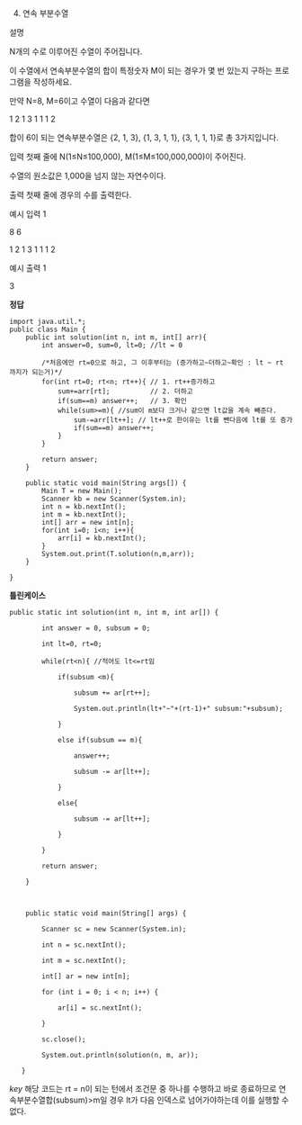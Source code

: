 4. 연속 부분수열

설명

N개의 수로 이루어진 수열이 주어집니다.

이 수열에서 연속부분수열의 합이 특정숫자 M이 되는 경우가 몇 번 있는지 구하는 프로그램을 작성하세요.

만약 N=8, M=6이고 수열이 다음과 같다면

1 2 1 3 1 1 1 2

합이 6이 되는 연속부분수열은 {2, 1, 3}, {1, 3, 1, 1}, {3, 1, 1, 1}로 총 3가지입니다.

입력
첫째 줄에 N(1≤N≤100,000), M(1≤M≤100,000,000)이 주어진다.

수열의 원소값은 1,000을 넘지 않는 자연수이다.

출력
첫째 줄에 경우의 수를 출력한다.

예시 입력 1

8 6

1 2 1 3 1 1 1 2

예시 출력 1

3

**정답**

```
import java.util.*;
public class Main {
    public int solution(int n, int m, int[] arr){
        int answer=0, sum=0, lt=0; //lt = 0

        /*처음에만 rt=0으로 하고, 그 이후부터는 (증가하고~더하고~확인 : lt ~ rt 까지가 되는거)*/
        for(int rt=0; rt<n; rt++){ // 1. rt++증가하고
            sum+=arr[rt];          // 2. 더하고
            if(sum==m) answer++;   // 3. 확인
            while(sum>=m){ //sum이 m보다 크거나 같으면 lt값을 계속 빼준다.
                sum-=arr[lt++]; // lt++로 한이유는 lt를 뺀다음에 lt를 또 증가
                if(sum==m) answer++;
            }
        }

        return answer;
    }

    public static void main(String args[]) {
        Main T = new Main();
        Scanner kb = new Scanner(System.in);
        int n = kb.nextInt();
        int m = kb.nextInt();
        int[] arr = new int[n];
        for(int i=0; i<n; i++){
            arr[i] = kb.nextInt();
        }
        System.out.print(T.solution(n,m,arr));
    }

}
```

**틀린케이스**

```
public static int solution(int n, int m, int ar[]) {

        int answer = 0, subsum = 0;

        int lt=0, rt=0;

        while(rt<n){ //적어도 lt<=rt임

            if(subsum <m){

                subsum += ar[rt++];

                System.out.println(lt+"~"+(rt-1)+" subsum:"+subsum);

            }

            else if(subsum == m){

                answer++;

                subsum -= ar[lt++];

            }

            else{

                subsum -= ar[lt++];

            }

        }

        return answer;

    }



    public static void main(String[] args) {

        Scanner sc = new Scanner(System.in);

        int n = sc.nextInt();

        int m = sc.nextInt();

        int[] ar = new int[n];

        for (int i = 0; i < n; i++) {

            ar[i] = sc.nextInt();

        }

        sc.close();

        System.out.println(solution(n, m, ar));

   }
```

_key_
해당 코드는 rt = n이 되는 턴에서 조건문 중 하나를 수행하고 바로 종료하므로 연속부분수열합(subsum)>m일 경우 lt가 다음 인덱스로 넘어가야하는데 이를 실행할 수 없다.
